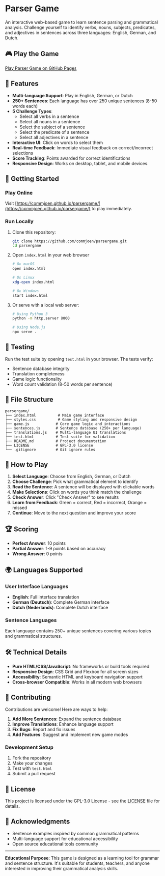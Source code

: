 # Parser Game

An interactive web-based game to learn sentence parsing and grammatical analysis. Challenge yourself to identify verbs, nouns, subjects, predicates, and adjectives in sentences across three languages: English, German, and Dutch.

## 🎮 Play the Game

[Play Parser Game on GitHub Pages](https://commjoen.github.io/parsergame/)

## 🌟 Features

- **Multi-language Support**: Play in English, German, or Dutch
- **250+ Sentences**: Each language has over 250 unique sentences (8-50 words each)
- **5 Challenge Types**:
  - Select all verbs in a sentence
  - Select all nouns in a sentence  
  - Select the subject of a sentence
  - Select the predicate of a sentence
  - Select all adjectives in a sentence
- **Interactive UI**: Click on words to select them
- **Real-time Feedback**: Immediate visual feedback on correct/incorrect selections
- **Score Tracking**: Points awarded for correct identifications
- **Responsive Design**: Works on desktop, tablet, and mobile devices

## 🚀 Getting Started

### Play Online
Visit [https://commjoen.github.io/parsergame/](https://commjoen.github.io/parsergame/) to play immediately.

### Run Locally
1. Clone this repository:
   ```bash
   git clone https://github.com/commjoen/parsergame.git
   cd parsergame
   ```

2. Open `index.html` in your web browser
   ```bash
   # On macOS
   open index.html
   
   # On Linux
   xdg-open index.html
   
   # On Windows
   start index.html
   ```

3. Or serve with a local web server:
   ```bash
   # Using Python 3
   python -m http.server 8000
   
   # Using Node.js
   npx serve .
   ```

## 🧪 Testing

Run the test suite by opening `test.html` in your browser. The tests verify:
- Sentence database integrity
- Translation completeness
- Game logic functionality
- Word count validation (8-50 words per sentence)

## 📁 File Structure

```
parsergame/
├── index.html          # Main game interface
├── styles.css          # Game styling and responsive design
├── game.js            # Core game logic and interactions
├── sentences.js       # Sentence database (250+ per language)
├── translations.js    # Multi-language UI translations
├── test.html          # Test suite for validation
├── README.md          # Project documentation
├── LICENSE            # GPL-3.0 license
└── .gitignore         # Git ignore rules
```

## 🎯 How to Play

1. **Select Language**: Choose from English, German, or Dutch
2. **Choose Challenge**: Pick what grammatical element to identify
3. **Read the Sentence**: A sentence will be displayed with clickable words
4. **Make Selections**: Click on words you think match the challenge
5. **Check Answer**: Click "Check Answer" to see results
6. **Learn from Feedback**: Green = correct, Red = incorrect, Orange = missed
7. **Continue**: Move to the next question and improve your score

## 🏆 Scoring

- **Perfect Answer**: 10 points
- **Partial Answer**: 1-9 points based on accuracy
- **Wrong Answer**: 0 points

## 🌍 Languages Supported

### User Interface Languages
- **English**: Full interface translation
- **German (Deutsch)**: Complete German interface
- **Dutch (Nederlands)**: Complete Dutch interface

### Sentence Languages  
Each language contains 250+ unique sentences covering various topics and grammatical structures.

## 🛠️ Technical Details

- **Pure HTML/CSS/JavaScript**: No frameworks or build tools required
- **Responsive Design**: CSS Grid and Flexbox for all screen sizes
- **Accessibility**: Semantic HTML and keyboard navigation support
- **Cross-browser Compatible**: Works in all modern web browsers

## 🤝 Contributing

Contributions are welcome! Here are ways to help:

1. **Add More Sentences**: Expand the sentence database
2. **Improve Translations**: Enhance language support
3. **Fix Bugs**: Report and fix issues
4. **Add Features**: Suggest and implement new game modes

### Development Setup
1. Fork the repository
2. Make your changes
3. Test with `test.html`
4. Submit a pull request

## 📝 License

This project is licensed under the GPL-3.0 License - see the [LICENSE](LICENSE) file for details.

## 🙏 Acknowledgments

- Sentence examples inspired by common grammatical patterns
- Multi-language support for educational accessibility
- Open source educational tools community

---

**Educational Purpose**: This game is designed as a learning tool for grammar and sentence structure. It's suitable for students, teachers, and anyone interested in improving their grammatical analysis skills.
